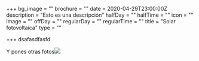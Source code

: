 +++
bg_image = ""
brochure = ""
date = 2020-04-29T23:00:00Z
description = "Esto es una descripción"
halfDay = ""
halfTime = ""
icon = ""
image = ""
offDay = ""
regularDay = ""
regularTime = ""
title = "Solar fotovoltaica"
type = ""

+++
dsafasdfasfd

Y pones otras fotos![](/images/transmision_licencias.jpg)